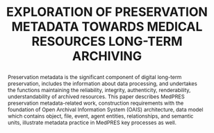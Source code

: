 ---
abstract: 'Preservation metadata is the significant component of digital long-term
  preservation, includes the information about data processing, and undertakes the
  functions maintaining the reliability, integrity, authenticity, renderability, understandability
  of archived resources. This paper describes MedPRES preservation metadata-related
  work, construction requirements with the foundation of Open Archival Information
  System (OAIS) architecture, data model which contains object, file, event, agent
  entities, relationships, and semantic units, illustrate metadata practice in MedPRES
  key processes as well.

  '
creators:
- Yang, Chenliu
- Hu, Jiahui
- Wang, Qian
- Wang, Lei
- Yao, Kuanda
- Fang, An
date: null
document_url: https://services.phaidra.univie.ac.at/api/object/o:1424924/download
grand_parent: iPRES
institutions:
- Institute of Medical Information, Chinese Academy of Medical Sciences
keywords:
- long term preservation
- preservation metadata
- oais
- data mode
- semantic units
landing_page_url: https://phaidra.univie.ac.at/o:1424924
language: eng
layout: publication
license: CC BY 4.0 International
notes_url: null
parent: iPRES 2021
presentation_url: null
publication_type: paper
size: 255461
source_name: iPRES
title: EXPLORATION OF PRESERVATION METADATA TOWARDS MEDICAL RESOURCES LONG-TERM ARCHIVING
year: 2021
---